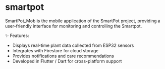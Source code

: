 # smartpot

SmartPot_Mob is the mobile application of the SmartPot project, providing a user-friendly interface for monitoring and controlling the Smartpot.

✨ Features:

- Displays real-time plant data collected from ESP32 sensors
- Integrates with Firestore for cloud storage
- Provides notifications and care recommendations
- Developed in Flutter / Dart for cross-platform support
